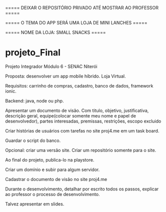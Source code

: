 ===== DEIXAR O REPOSITÓRIO PRIVADO ATÉ MOSTRAR AO PROFESSOR =====

===== O TEMA DO APP SERÁ UMA LOJA DE MINI LANCHES =====

===== NOME DA LOJA: SMALL SNACKS =====



# projeto_Final
Projeto Integrador Módulo 6 - SENAC Niterói

Proposta: desenvolver um app mobile híbrido. Loja Virtual.

Requisitos: carrinho de compras, cadastro, banco de dados, framework ionic.

Backend: java, node ou php.

  Apresentar um documento de visão.
  Com titulo, objetivo, justificativa, descrição geral, 
  equipe(colocar somente meu nome e papel de desenvolvedor), partes interesadas, premissas,
  restrições, escopo excluido

Criar histórias de usuários com tarefas no site proj4.me em um task board.

Guardar o script do banco.

Opcional: criar uma versão site. Criar um repositório somente para o site.

Ao final do projeto, publica-lo na playstore.

Criar um domínio e subir para algum servidor.

Cadastrar o documento de visão no site proj4.me

Durante o desenvolvimento, detalhar por escrito todos os passos, explicar ao professor o processo de desenvolvimento.

Talvez apresentar em slides.

